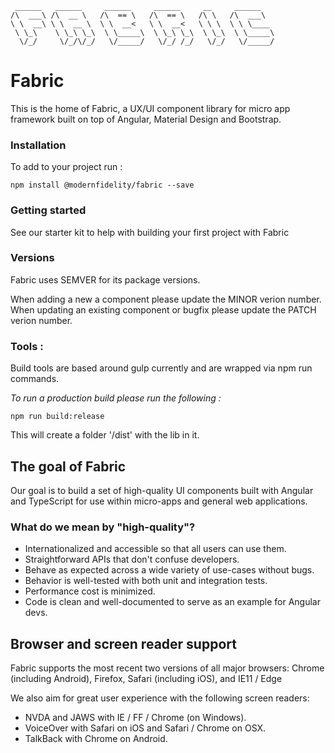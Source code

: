 

     ______   ______     ______     ______     __     ______
    /\  ___\ /\  __ \   /\  == \   /\  == \   /\ \   /\  ___\
    \ \  __\ \ \  __ \  \ \  __<   \ \  __<   \ \ \  \ \ \____
     \ \_\    \ \_\ \_\  \ \_____\  \ \_\ \_\  \ \_\  \ \_____\
      \/_/     \/_/\/_/   \/_____/   \/_/ /_/   \/_/   \/_____/



# Fabric

This is the home of Fabric, a UX/UI component library for micro app framework built on top of Angular, Material Design and Bootstrap.


### Installation

To add to your project run :

    npm install @modernfidelity/fabric --save


### Getting started

See our starter kit to help with building your first project with Fabric

### Versions

Fabric uses SEMVER for its package versions.

When adding a new a component please update the MINOR verion number.
When updating an existing component or bugfix please update the PATCH verion number.

### Tools :

Build tools are based around gulp currently and are wrapped via npm run commands.

*To run a production build please run the following :*

    npm run build:release

This will create a folder '/dist' with the lib in it.

## The goal of Fabric
Our goal is to build a set of high-quality UI components built with Angular and TypeScript for use within
micro-apps and general web applications.

### What do we mean by "high-quality"?
* Internationalized and accessible so that all users can use them.
* Straightforward APIs that don't confuse developers.
* Behave as expected across a wide variety of use-cases without bugs.
* Behavior is well-tested with both unit and integration tests.
* Performance cost is minimized.
* Code is clean and well-documented to serve as an example for Angular devs.

## Browser and screen reader support
Fabric supports the most recent two versions of all major browsers:
Chrome (including Android), Firefox, Safari (including iOS), and IE11 / Edge

We also aim for great user experience with the following screen readers:
* NVDA and JAWS with IE / FF / Chrome (on Windows).
* VoiceOver with Safari on iOS and Safari / Chrome on OSX.
* TalkBack with Chrome on Android.